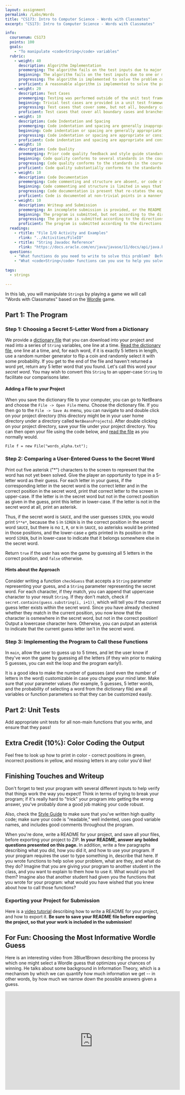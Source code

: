 ```yaml
---
layout: assignment
permalink: /Labs/Words
title: "CS173: Intro to Computer Science - Words with Classmates"
excerpt: "CS173: Intro to Computer Science - Words with Classmates"

info:
  coursenum: CS173
  points: 100
  goals:
    - "To manipulate <code>String</code> variables"
  rubric:
    - weight: 40
      description: Algorithm Implementation
      preemerging: The algorithm fails on the test inputs due to major issues, or the program fails to compile and/or run
      beginning: The algorithm fails on the test inputs due to one or more minor issues
      progressing: The algorithm is implemented to solve the problem correctly according to given test inputs, but would fail if executed in a general case due to a minor issue or omission in the algorithm design or implementation
      proficient: A reasonable algorithm is implemented to solve the problem which correctly solves the problem according to the given test inputs, and would be reasonably expected to solve the problem in the general case
    - weight: 20
      description: Test Cases
      preemerging: Testing was performed outside of the unit test framework, or not performed at all
      beginning: Trivial test cases are provided in a unit test framework
      progressing: Test cases that cover some, but not all, boundary cases and branches of the program are provided
      proficient: Test cases that cover all boundary cases and branches of the program are provided
    - weight: 10
      description: Code Indentation and Spacing
      preemerging: Code indentation and spacing are generally inappropriate or inconsistent
      beginning: Code indentation or spacing are generally appropriate but inconsistent in a few isolated instances
      progressing: Code indentation or spacing are appropriate or consistent, with minor adjustments needed
      proficient: Code indentation and spacing are appropriate and consistent
    - weight: 10
      description: Code Quality
      preemerging: Prior code quality feedback and style guide standards are not reflected in the submitted code to a great extent
      beginning: Code quality conforms to several standards in the course Style Guide, and progress is demonstrated in improving code quality from prior feedback
      progressing: Code quality conforms to the standards in the course Style Guide to a great extent, with a few identified areas of improvement
      proficient: Code quality substantially conforms to the standards in the course Style Guide
    - weight: 10
      description: Code Documentation
      preemerging: Code commenting and structure are absent, or code structure departs significantly from best practice
      beginning: Code commenting and structure is limited in ways that reduce the readability of the program; specifically, javadoc style comments are present for some functions
      progressing: Code documentation is present that re-states the explicit code definitions
      proficient: Code is documented at non-trivial points in a manner that enhances the readability of the program; specifically, javadoc style comments are present for all functions
    - weight: 10
      description: Writeup and Submission
      preemerging: An incomplete submission is provided, or the README file submitted is blank
      beginning: The program is submitted, but not according to the directions in one or more ways (for example, because it is lacking a readme writeup or missing answers to written questions)
      progressing: The program is submitted according to the directions with a minor omission or correction needed, including a readme writeup describing the solution and answering nearly all questions posed in the instructions
      proficient: The program is submitted according to the directions, including a readme writeup describing the solution and answering all questions posed in the instructions 
  readings:
    - rtitle: "File I/O Activity and Examples"
      rlink: "../Activities/FileIO"   
    - rtitle: "String Javadoc Reference"
      rlink: "https://docs.oracle.com/en/java/javase/11/docs/api/java.base/java/lang/String.html"
  questions:
    - "What functions do you need to write to solve this problem?  Before you begin, sketch them out first on paper or in a text file, and describe which functions you would call from <code>main</code> and in what order."
    - "What <code>String</code> functions can you use to help you solve this problem more easily?"
    
tags:
  - strings
  
---
```


In this lab, you will manipulate `String`s by playing a game we will call "Words with Classmates" based on the [Wordle](https://www.powerlanguage.co.uk/wordle/) game.  

## Part 1: The Program

### Step 1: Choosing a Secret 5-Letter Word from a Dictionary
We provide a [dictionary file](https://raw.githubusercontent.com/dwyl/english-words/master/words_alpha.txt) that you can download into your project and read into a series of `String` variables, one line at a time.  [Read the dictionary file](../Activities/FileIO), one line at a time, and, for each word, if it is exactly 5 letters in length, use a random number generator to flip a coin and randomly select it with some probability.  If you get to the end of the file and haven't returned a word yet, return any 5 letter word that you found.  Let's call this word your *secret word*.  You may wish to convert this `String` to an upper-case `String` to facilitate our comparisons later.

#### Adding a File to your Project

When you save the dictionary file to your computer, you can go to NetBeans and choose the `File -> Open File` menu.  Choose the dictionary file.  If you then go to the `File -> Save As` menu, you can navigate to and double click on your project directory (this directory might be in your user home directory under a directory called `NetBeansProjects`).  After double clicking on your project directory, save your file under your project directory.  You can then open your file using the code below, and [read the file](../Activities/FileIO) as you normally would.

`File f = new File("words_alpha.txt");`

### Step 2: Comparing a User-Entered Guess to the Secret Word
Print out five asterisk ("\*") characters to the screen to represent that the word has not yet been solved.  Give the player an opportunity to type in a 5-letter word as their guess.  For each letter in your guess, if the corresponding letter in the secret word is the correct letter and in the correct position in the secret word, print that correct letter to the screen in upper-case.  If the letter is in the secret word but not in the correct position as given in the guess, print this letter in lower-case.  If the letter is not in the secret word at all, print an asterisk.

Thus, if the secret word is `SAUCE`, and the user guesses `SIREN`, you would print `S**e*`, because the `S` in `SIREN` is in the correct position in the secret word `SAUCE`, but there is no `I`, `R`, or `N` in `SAUCE`, so asterisks would be printed in those positions, and the lower-case `e` gets printed in its position in the word `SIREN`, but in lower-case to indicate that it belongs somewhere else in the secret word.  

Return `true` if the user has won the game by guessing all 5 letters in the correct position, and `false` otherwise.

#### Hints about the Approach
Consider writing a function `checkGuess` that accepts a `String` parameter representing your guess, and a `String` parameter representing the secret word.  For each character, if they match, you can append that uppercase character to your result `String`.  If they don't match, check if `secret.contains(guess.substring(i, i+1))`, which will tell you if the current guess letter exists within the secret word.  Since you have already checked whether they match in the current position, you now know that the character is osmewhere in the secret word, but not in the correct position!  Output a lowercase character here.  Otherwise, you can putput an asterisk to indicate that the current guess letter isn't in the secret word.

### Step 3: Implementing the Program to Call these Functions
In `main`, allow the user to guess up to 5 times, and let the user know if they've won the game by guessing all the letters (if they win prior to making 5 guesses, you can exit the loop and the program early!).  

It is a good idea to make the number of guesses (and even the number of letters in the word) customizable in case you change your mind later.  Make sure that your parameter values (for example, 5 guesses, 5 letter words, and the probability of selecting a word from the dictionary file) are all variables or function parameters so that they can be customized easily.

## Part 2: Unit Tests

Add appropriate unit tests for all non-main functions that you write, and ensure that they pass!

## Extra Credit (10%): Color Coding the Output

Feel free to look up how to print in color - correct positions in green, incorrect positions in yellow, and missing letters in any color you'd like!

## Finishing Touches and Writeup 

Don't forget to test your program with several different inputs to help verify that things work the way you expect!  Think in terms of trying to break your program; if it's really hard to "trick" your program into getting the wrong answer, you've probably done a good job making your code robust.  

Also, check the [Style Guide](../Style-Guide) to make sure that you've written high quality code; make sure your code is "readable," well indented, uses good variable names, and includes good comments throughout the program.

When you're done, write a README for your project, and save all your files, before exporting your project to ZIP.  **In your README, answer any bolded questions presented on this page.**  In addition, write a few paragraphs describing what you did, how you did it, and how to use your program.  If your program requires the user to type something in, describe that here.  If you wrote functions to help solve your problem, what are they, and what do they do?  Imagine that you are giving your program to another student in the class, and you want to explain to them how to use it.  What would you tell them?  Imagine also that another student had given you the functions that you wrote for your program: what would you have wished that you knew about how to call those functions?

### Exporting your Project for Submission

Here is a [video tutorial](../Modules/IDE/Module2) describing how to write a README for your project, and how to export it.  **Be sure to save your README file before exporting the project, so that your work is included in the submission!**

## For Fun: Choosing the Most Informative Wordle Guess

Here is an interesting video from 3Blue1Brown describing the process by which one might select a Wordle guess that optimizes your chances of winning.  He talks about some background in Information Theory, which is a mechanism by which we can quantify how much information we get -- in other words, by how much we narrow down the possible answers given a guess.

<iframe width="560" height="315" src="https://www.youtube.com/embed/v68zYyaEmEA" title="YouTube video player" frameborder="0" allow="accelerometer; autoplay; clipboard-write; encrypted-media; gyroscope; picture-in-picture" allowfullscreen></iframe>
